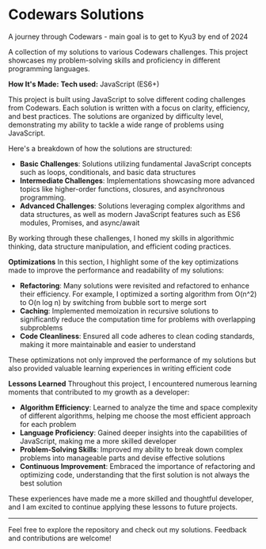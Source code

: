 # Codewars Solutions
A journey through Codewars - main goal is to get to Kyu3 by end of 2024

A collection of my solutions to various Codewars challenges. This project showcases my problem-solving skills and proficiency in different programming languages.

**How It's Made:**
**Tech used:** JavaScript (ES6+)

This project is built using JavaScript to solve different coding challenges from Codewars. Each solution is written with a focus on clarity, efficiency, and best practices. The solutions are organized by difficulty level, demonstrating my ability to tackle a wide range of problems using JavaScript.

Here's a breakdown of how the solutions are structured:

<ul>
 <li><strong>Basic Challenges</strong>: Solutions utilizing fundamental JavaScript concepts such as loops, conditionals, and basic data structures</li>
 <li><strong>Intermediate Challenges</strong>: Implementations showcasing more advanced topics like higher-order functions, closures, and asynchronous programming.</li>
 <li><strong>Advanced Challenges</strong>: Solutions leveraging complex algorithms and data structures, as well as modern JavaScript features such as ES6 modules, Promises, and async/await</li>
</ul>

By working through these challenges, I honed my skills in algorithmic thinking, data structure manipulation, and efficient coding practices.

**Optimizations**
In this section, I highlight some of the key optimizations made to improve the performance and readability of my solutions:

<ul>
  <li><strong>Refactoring</strong>: Many solutions were revisited and refactored to enhance their efficiency. For example, I optimized a sorting algorithm from O(n^2) to O(n log n) by switching from bubble sort to merge sort</li>
  <li><strong>Caching</strong>: Implemented memoization in recursive solutions to significantly reduce the computation time for problems with overlapping subproblems</li>
  <li><strong>Code Cleanliness</strong>: Ensured all code adheres to clean coding standards, making it more maintainable and easier to understand</li>
</ul>

These optimizations not only improved the performance of my solutions but also provided valuable learning experiences in writing efficient code

**Lessons Learned**
Throughout this project, I encountered numerous learning moments that contributed to my growth as a developer:

<ul>
  <li><strong>Algorithm Efficiency</strong>: Learned to analyze the time and space complexity of different algorithms, helping me choose the most efficient approach for each problem</li>
  <li><strong>Language Proficiency</strong>: Gained deeper insights into the capabilities of JavaScript, making me a more skilled developer</li>
  <li><strong>Problem-Solving Skills</strong>: Improved my ability to break down complex problems into manageable parts and devise effective solutions</li>
  <li><strong>Continuous Improvement</strong>: Embraced the importance of refactoring and optimizing code, understanding that the first solution is not always the best solution</li>
</ul>


These experiences have made me a more skilled and thoughtful developer, and I am excited to continue applying these lessons to future projects.

<hr>

Feel free to explore the repository and check out my solutions. Feedback and contributions are welcome!
